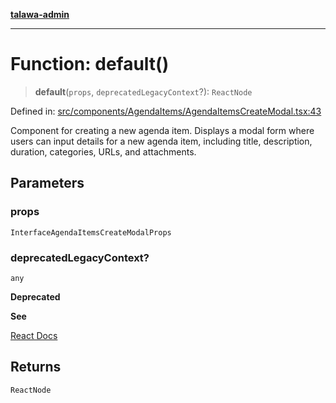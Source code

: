 [**talawa-admin**](../../../../README.md)

***

# Function: default()

> **default**(`props`, `deprecatedLegacyContext`?): `ReactNode`

Defined in: [src/components/AgendaItems/AgendaItemsCreateModal.tsx:43](https://github.com/MayankJha014/talawa-admin/blob/0dd35cc200a4ed7562fa81ab87ec9b2a6facd18b/src/components/AgendaItems/AgendaItemsCreateModal.tsx#L43)

Component for creating a new agenda item.
Displays a modal form where users can input details for a new agenda item, including title, description, duration, categories, URLs, and attachments.

## Parameters

### props

`InterfaceAgendaItemsCreateModalProps`

### deprecatedLegacyContext?

`any`

**Deprecated**

**See**

[React Docs](https://legacy.reactjs.org/docs/legacy-context.html#referencing-context-in-lifecycle-methods)

## Returns

`ReactNode`
